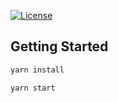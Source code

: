 [![License](https://img.shields.io/github/license/mohitkyadav/react-ts-sass-boilerplate)](http://opensource.org/licenses/MIT)


## Getting Started


```bash
yarn install
```

```bash
yarn start
```
